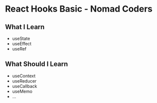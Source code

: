 # React Hooks Basic - Nomad Coders

## What I Learn

- useState
- useEffect
- useRef

## What Should I Learn

- useContext
- useReducer
- useCallback
- useMemo
- ...

